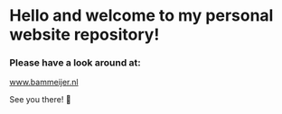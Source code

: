 # Hello and welcome to my personal website repository!

### Please have a look around at:
www.bammeijer.nl

See you there! 🚀